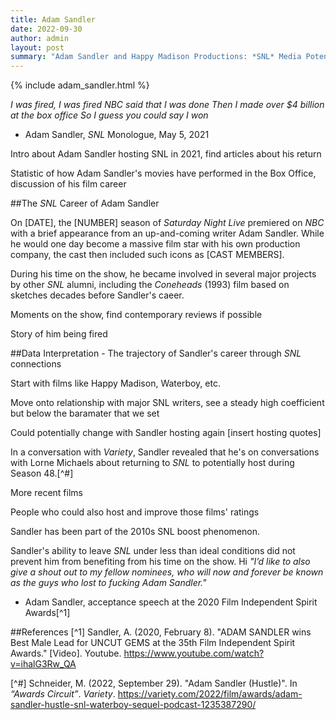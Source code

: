 ```yaml
---
title: Adam Sandler
date: 2022-09-30
author: admin
layout: post
summary: "Adam Sandler and Happy Madison Productions: *SNL* Media Potential"
---
```

{% include adam_sandler.html %}


*I was fired, I was fired*
*NBC said that I was done*
*Then I made over $4 billion at the box office*
*So I guess you could say I won*
- Adam Sandler, *SNL* Monologue, May 5, 2021


Intro about Adam Sandler hosting SNL in 2021, find articles about his return 

Statistic of how Adam Sandler's movies have performed in the Box Office, discussion of his film career

##The *SNL* Career of Adam Sandler

On [DATE], the [NUMBER] season of *Saturday Night Live* premiered on *NBC* with a brief appearance from an up-and-coming writer Adam Sandler. While he would one day become a massive film star with his own production company, the cast then included such icons as [CAST MEMBERS]. 

During his time on the show, he became involved in several major projects by other *SNL* alumni, including the *Coneheads* (1993) film based on sketches decades before Sandler's caeer. 

Moments on the show, find contemporary reviews if possible 

Story of him being fired 

##Data Interpretation - The trajectory of Sandler's career through *SNL* connections 

Start with films like Happy Madison, Waterboy, etc. 

Move onto relationship with major SNL writers, see a steady high coefficient but below the baramater that we set

Could potentially change with Sandler hosting again [insert hosting quotes] 

In a conversation with *Variety*, Sandler revealed that he's on conversations with Lorne Michaels about returning to *SNL* to potentially host during Season 48.[^#] 

More recent films 

People who could also host and improve those films' ratings 

Sandler has been part of the 2010s SNL boost phenomenon. 



Sandler's ability to leave *SNL* under less than ideal conditions did not prevent him from benefiting from his time on the show. Hi
*"I’d like to also give a shout out to my fellow nominees, who will now and forever be known as the guys who lost to fucking Adam Sandler."*
- Adam Sandler, acceptance speech at the 2020 Film Independent Spirit Awards[^1]  



##References
[^1] Sandler, A. (2020, February 8). "ADAM SANDLER wins Best Male Lead for UNCUT GEMS at the 35th Film Independent Spirit Awards." [Video]. Youtube. https://www.youtube.com/watch?v=ihalG3Rw_QA

[^#] Schneider, M. (2022, September 29). "Adam Sandler (Hustle)". In *“Awards Circuit”*. *Variety*. https://variety.com/2022/film/awards/adam-sandler-hustle-snl-waterboy-sequel-podcast-1235387290/

 